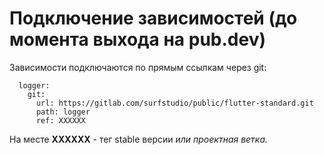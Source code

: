 # Подключение зависимостей (до момента выхода на pub.dev)

Зависимости подключаются по прямым ссылкам через git:

```
  logger:
    git:
      url: https://gitlab.com/surfstudio/public/flutter-standard.git
      path: logger
      ref: ХХХХХХ
```
На месте **ХХХХХХ** - тег stable версии *или проектная ветка.*